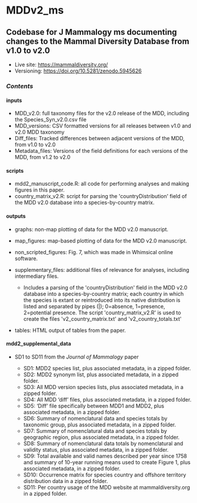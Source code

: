 # MDDv2_ms
## Codebase for J Mammalogy ms documenting changes to the Mammal Diversity Database from v1.0 to v2.0

- Live site: https://mammaldiversity.org/
- Versioning: https://doi.org/10.5281/zenodo.5945626

### _Contents_
#### inputs

- MDD_v2.0: full taxonomy files for the v2.0 release of the MDD, including the Species_Syn_v2.0.csv file
- MDD_versions: CSV formatted versions for all releases between v1.0 and v2.0 MDD taxonomy
- Diff_files: Tracked differences between adjacent versions of the MDD, from v1.0 to v2.0
- Metadata_files: Versions of the field definitions for each versions of the MDD, from v1.2 to v2.0

#### scripts

- mdd2_manuscript_code.R: all code for performing analyses and making figures in this paper.
- country_matrix_v2.R: script for parsing the 'countryDistribution' field of the MDD v2.0 database into a species-by-country matrix.

#### outputs

- graphs: non-map plotting of data for the MDD v2.0 manuscript.
- map_figures: map-based plotting of data for the MDD v2.0 manuscript.
- non_scripted_figures: Fig. 7, which was made in Whimsical online software.
- supplementary_files: additional files of relevance for analyses, including intermediary files.
	- Includes a parsing of the 'countryDistribution' field in the MDD v2.0 database into a species-by-country matrix; each country in which the species is extant or reintroduced into its native distribution is listed and separated by pipes (|); 0=absence, 1=presence, 2=potential presence.  The script 'country_matrix_v2.R' is used to create the files 'v2_country_matrix.txt' and 'v2_country_totals.txt'

- tables: HTML output of tables from the paper.

#### mdd2_supplemental_data

- SD1 to SD11 from the _Journal of Mammalogy_ paper

	- SD1: MDD2 species list, plus associated metadata, in a zipped folder.
	- SD2: MDD2 synonym list, plus associated metadata, in a zipped folder.
	- SD3: All MDD version species lists, plus associated metadata, in a zipped folder.
	- SD4: All MDD ‘diff’ files, plus associated metadata, in a zipped folder.
	- SD5: ‘Diff’ file specifically between MDD1 and MDD2, plus associated metadata, in a zipped folder.
	- SD6: Summary of nomenclatural data and species totals by taxonomic group, plus associated metadata, in a zipped folder.
	- SD7: Summary of nomenclatural data and species totals by geographic region, plus associated metadata, in a zipped folder.
	- SD8: Summary of nomenclatural data totals by nomenclatural and validity status, plus associated metadata, in a zipped folder.
	- SD9: Total available and valid names described per year since 1758 and summary of 10-year running means used to create Figure 1, plus associated metadata, in a zipped folder.
	- SD10: Occurrence matrix for species country and offshore territory distribution data in a zipped folder.
	- SD11: Per country usage of the MDD website at mammaldiversity.org in a zipped folder.

